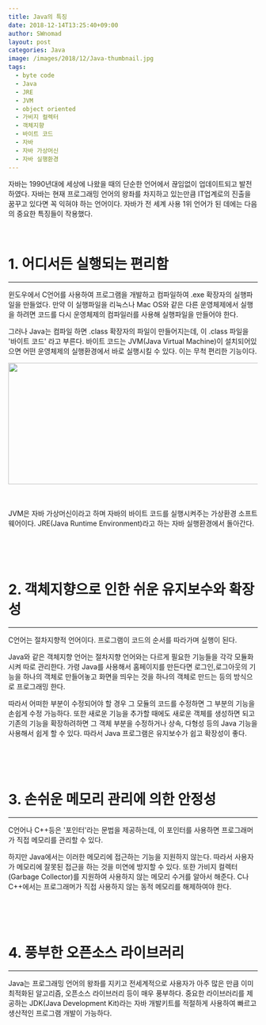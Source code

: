 ```yaml
---
title: Java의 특징
date: 2018-12-14T13:25:40+09:00
author: SWnomad
layout: post
categories: Java
image: /images/2018/12/Java-thumbnail.jpg
tags:
  - byte code
  - Java
  - JRE
  - JVM
  - object oriented
  - 가비지 컬렉터
  - 객체지향
  - 바이트 코드
  - 자바
  - 자바 가상머신
  - 자바 실행환경
---
```

자바는 1990년대에 세상에 나왔을 때의 단순한 언어에서 끊임없이 업데이트되고 발전하였다. 자바는 현재 프로그래밍 언어의 왕좌를 차지하고 있는만큼 IT업계로의 진출을 꿈꾸고 있다면 꼭 익혀야 하는 언어이다. 자바가 전 세계 사용 1위 언어가 된 데에는 다음의 중요한 특징들이 작용했다.

&nbsp;

# 1. 어디서든 실행되는 편리함

* * *

윈도우에서 C언어를 사용하여 프로그램을 개발하고 컴파일하여 .exe 확장자의 실행파일을 만들었다. 만약 이 실행파일을 리눅스나 Mac OS와 같은 다른 운영체제에서 실행을 하려면 코드를 다시 운영체제의 컴파일러를 사용해 실행파일을 만들어야 한다.

그러나 Java는 컴파일 하면 .class 확장자의 파일이 만들어지는데, 이 .class 파일을 '바이트 코드' 라고 부른다. 바이트 코드는 JVM(Java Virtual Machine)이 설치되어있으면 어떤 운영체제의 실행환경에서 바로 실행시킬 수 있다. 이는 무척 편리한 기능이다.

<a href="https://SWnomad.com/java%ec%9d%98-%ed%8a%b9%ec%a7%95/java-compile/" rel="attachment wp-att-1536"><img class="aligncenter size-full wp-image-1536" src="/images/2018/12/java-compile.jpg" alt="" width="1194" height="245" srcset="/images/2018/12/java-compile.jpg 1194w, /images/2018/12/java-compile-300x62.jpg 300w, /images/2018/12/java-compile-768x158.jpg 768w, /images/2018/12/java-compile-1024x210.jpg 1024w" sizes="(max-width: 1194px) 100vw, 1194px" /></a>

&nbsp;

JVM은 자바 가상머신이라고 하며 자바의 바이트 코드를 실행시켜주는 가상환경 소프트웨어이다. JRE(Java Runtime Environment)라고 하는 자바 실행환경에서 돌아간다.

&nbsp;

&nbsp;

# 2. 객체지향으로 인한 쉬운 유지보수와 확장성

* * *

C언어는 절차지향적 언어이다. 프로그램이 코드의 순서를 따라가며 실행이 된다.

Java와 같은 객체지향 언어는 절차지향 언어와는 다르게 필요한 기능들을 각각 모듈화 시켜 따로 관리한다. 가령 Java를 사용해서 홈페이지를 만든다면 로그인,로그아웃의 기능을 하나의 객체로 만들어놓고 화면을 띄우는 것을 하나의 객체로 만드는 등의 방식으로 프로그래밍 한다.

따라서 어떠한 부분이 수정되어야 할 경우 그 모듈의 코드를 수정하면 그 부분의 기능을 손쉽게 수정 가능하다. 또한 새로운 기능을 추가할 때에도 새로운 객체를 생성하면 되고 기존의 기능을 확장하려하면 그 객체 부분을 수정하거나 상속, 다형성 등의 Java 기능을 사용해서 쉽게 할 수 있다. 따라서 Java 프로그램은 유지보수가 쉽고 확장성이 좋다.

&nbsp;

&nbsp;

# 3. 손쉬운 메모리 관리에 의한 안정성

* * *

C언어나 C++등은 '포인터'라는 문법을 제공하는데, 이 포인터를 사용하면 프로그래머가 직접 메모리를 관리할 수 있다.

하지만 Java에서는 이러한 메모리에 접근하는 기능을 지원하지 않는다. 따라서 사용자가 메모리에 잘못된 접근을 하는 것을 미연에 방지할 수 있다. 또한 가비지 컬렉터(Garbage Collector)를 지원하여 사용하지 않는 메모리 수거를 알아서 해준다. C나 C++에서는 프로그래머가 직접 사용하지 않는 동적 메모리를 해제하여야 한다.

&nbsp;

&nbsp;

# 4. 풍부한 오픈소스 라이브러리

* * *

Java는 프로그래밍 언어의 왕좌를 지키고 전세계적으로 사용자가 아주 많은 만큼 이미 최적화된 알고리즘, 오픈소스 라이브러리 등이 매우 풍부하다. 중요한 라이브러리를 제공하는 JDK(Java Development Kit)라는 자바 개발키트를 적절하게 사용하여 빠르고 생산적인 프로그램 개발이 가능하다.